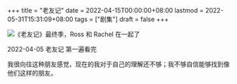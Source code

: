 +++
title = "老友记"
date = 2022-04-15T00:00:00+08:00
lastmod = 2022-05-31T15:31:09+08:00
tags = ["剧集"]
draft = false
+++

![](https://images.yidajiabei.xyz/friends.png "《老友记》最终季，Ross 和 Rachel  在一起了")

2022-04-05 老友记 第一遍看完

我很向往这种朋友感觉，现在的我对于自己的理解还不够；我不够自信能够找到像他们这样的朋友。